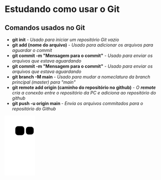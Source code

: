 <h1>Estudando como usar o Git</h1>

<h2>Comandos usados no Git</h2>

<ul>
<li><strong>git init</strong> - <i>Usado para iniciar um repositório Git vazio</i></li>

<li><strong>git add (nome do arquivo)</strong> - <i>Usado para adicionar os arquivos para aguardar o commit</i></li>

<li><strong>git commit -m "Mensagem para o commit"</strong> - <i>Usado para enviar os arquivos que estava aguardando</i></li>

<li><strong>git commit -m "Mensagem para o commit"</strong> - <i>Usado para enviar os arquivos que estava aguardando</i></li>

<li><strong>git branch -M main</strong> - <i>Usado para mudar a nomeclatura da branch principal (master) para "main"</i></li>

<li><strong>git remote add origin (caminho do repositório no github)</strong> - <i>O <strong>remote</strong> cria a conexão entre o repositório da PC e adiciona ao repositório do github</i></li>

<li><strong>git push -u origin main </strong> - <i>Envia os arquivos commitados para o repositório do Github</i></li>

</ul>

![Snake animation](https://github.com/rafaballerini/rafaballerini/blob/output/github-contribution-grid-snake.svg)
